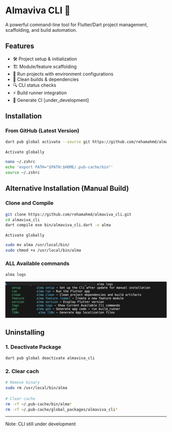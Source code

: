 # Almaviva CLI 🚀

A powerful command-line tool for Flutter/Dart project management, scaffolding, and build automation.

## Features

- 🛠️ Project setup & initialization
- 🏗️ Module/feature scaffolding
- 🏃 Run projects with environment configurations
- 🧹 Clean builds & dependencies
- 🔍 CLI status checks
- ⚡ Build runner integration
- 🔗 Generate CI [under_development]


## Installation

### From GitHub (Latest Version)
```bash
dart pub global activate --source git https://github.com/rehamahmd/almaviva_cli.git
```
`Activate globally`
```bash
nano ~/.zshrc
echo 'export PATH="$PATH:$HOME/.pub-cache/bin"' 
source ~/.zshrc
```


## Alternative Installation (Manual Build)

### Clone and Compile
```bash
git clone https://github.com/rehamahmd/almaviva_cli.git
cd almaviva_cli
dart compile exe bin/almaviva_cli.dart -o alma
```
`Activate globally`
```bash
sudo mv alma /usr/local/bin/
sudo chmod +x /usr/local/bin/alma
```

###  ALL Available commands
```bash
alma logs
```
![Cli Features](assets/logs.png)

## Uninstalling
### 1. Deactivate Package
```bash
dart pub global deactivate almaviva_cli
```
### 2. Clear cach
```bash
# Remove binary
sudo rm /usr/local/bin/alma

# Clear cache
rm -rf ~/.pub-cache/bin/alma*
rm -rf ~/.pub-cache/global_packages/almaviva_cli*
```


---
Note: CLI still under development 